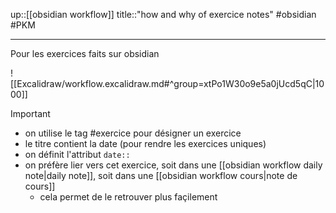 up::[[obsidian workflow]]
title::"how and why of exercice notes"
#obsidian #PKM

----
Pour les exercices faits sur obsidian

![[Excalidraw/workflow.excalidraw.md#^group=xtPo1W30o9e5a0jUcd5qC|1000]]

> [!important]
>  - on utilise le tag #exercice pour désigner un exercice
>  - le titre contient la date (pour rendre les exercices uniques)
>  - on définit l'attribut `date::`
>  - on préfère lier vers cet exercice, soit dans une [[obsidian workflow daily note|daily note]], soit dans une [[obsidian workflow cours|note de cours]]
>      - cela permet de le retrouver plus façilement

